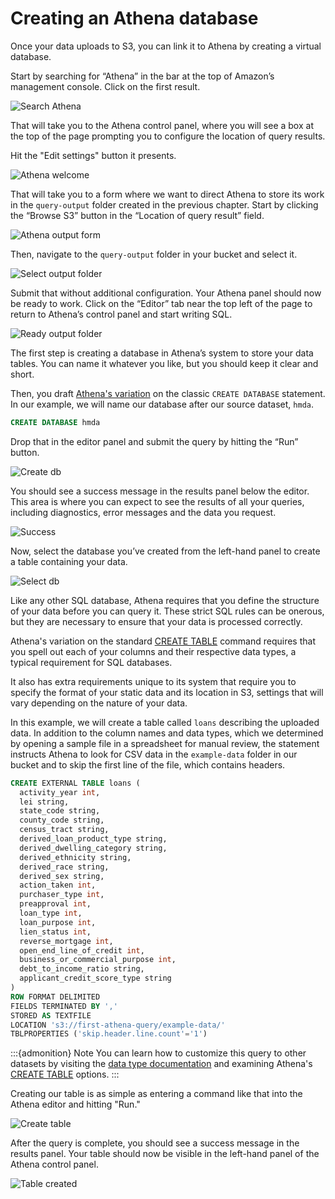 # Creating an Athena database

Once your data uploads to S3, you can link it to Athena by creating a virtual database.

Start by searching for “Athena” in the bar at the top of Amazon’s management console. Click on the first result.

![Search Athena](_static/search-athena.png)

That will take you to the Athena control panel, where you will see a box at the top of the page prompting you to configure the location of query results.

Hit the "Edit settings" button it presents.

![Athena welcome](_static/athena-welcome.png)

That will take you to a form where we want to direct Athena to store its work in the `query-output` folder created in the previous chapter. Start by clicking the “Browse S3” button in the “Location of query result” field.

![Athena output form](_static/athena-output-form.png)

Then, navigate to the `query-output` folder in your bucket and select it.

![Select output folder](_static/select-output-folder.png)

Submit that without additional configuration. Your Athena panel should now be ready to work. Click on the “Editor” tab near the top left of the page to return to Athena’s control panel and start writing SQL.

![Ready output folder](_static/output-folder-is-ready.png)

The first step is creating a database in Athena’s system to store your data tables. You can name it whatever you like, but you should keep it clear and short.

Then, you draft [Athena's variation](https://docs.aws.amazon.com/athena/latest/ug/create-database.html) on the classic `CREATE DATABASE` statement. In our example, we will name our database after our source dataset, `hmda`.

```sql
CREATE DATABASE hmda
```

Drop that in the editor panel and submit the query by hitting the “Run” button.

![Create db](_static/create-db.png)

You should see a success message in the results panel below the editor. This area is where you can expect to see the results of all your queries, including diagnostics, error messages and the data you request.

![Success](_static/create-success.png)

Now, select the database you’ve created from the left-hand panel to create a table containing your data.

![Select db](_static/select-db.png)

Like any other SQL database, Athena requires that you define the structure of your data before you can query it. These strict SQL rules can be onerous, but they are necessary to ensure that your data is processed correctly.

Athena's variation on the standard [CREATE TABLE](https://docs.aws.amazon.com/athena/latest/ug/create-table.html) command requires that you spell out each of your columns and their respective data types, a typical requirement for SQL databases.

It also has extra requirements unique to its system that require you to specify the format of your static data and its location in S3, settings that will vary depending on the nature of your data.

In this example, we will create a table called `loans` describing the uploaded data. In addition to the column names and data types, which we determined by opening a sample file in a spreadsheet for manual review, the statement instructs Athena to look for CSV data in the `example-data` folder in our bucket and to skip the first line of the file, which contains headers.

```sql
CREATE EXTERNAL TABLE loans (
  activity_year int,
  lei string,
  state_code string,
  county_code string,
  census_tract string,
  derived_loan_product_type string,
  derived_dwelling_category string,
  derived_ethnicity string,
  derived_race string,
  derived_sex string,
  action_taken int,
  purchaser_type int,
  preapproval int,
  loan_type int,
  loan_purpose int,
  lien_status int,
  reverse_mortgage int,
  open_end_line_of_credit int,
  business_or_commercial_purpose int,
  debt_to_income_ratio string,
  applicant_credit_score_type string
)
ROW FORMAT DELIMITED
FIELDS TERMINATED BY ','
STORED AS TEXTFILE
LOCATION 's3://first-athena-query/example-data/'
TBLPROPERTIES ('skip.header.line.count'='1')
```

:::{admonition} Note
You can learn how to customize this query to other datasets by visiting the [data type documentation](https://docs.aws.amazon.com/athena/latest/ug/data-types.html) and examining Athena's [CREATE TABLE](https://docs.aws.amazon.com/athena/latest/ug/create-table.html) options.
:::

Creating our table is as simple as entering a command like that into the Athena editor and hitting "Run."

![Create table](_static/create-table.png)

After the query is complete, you should see a success message in the results panel. Your table should now be visible in the left-hand panel of the Athena control panel.

![Table created](_static/create-table-success.png)